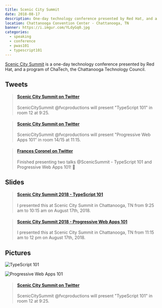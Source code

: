 ```yaml
---
title: Scenic City Summit
date: 2018-08-17
description: One-day technology conference presented by Red Hat, and a program of ChaTech, the Chattanooga Technology Council.
location: Chattanooga Convention Center - Chattanooga, TN
banner: https://i.imgur.com/YLdyGq0.jpg
categories:
  - speaking
  - conference
  - pwas101
  - typescript101
---
```


[Scenic City Summit](https://www.sceniccitysummit.com/) is a one-day technology conference presented by Red Hat, and a program of ChaTech, the Chattanooga Technology Council.

## Tweets

<blockquote class="embedly-card"><h4><a href="https://twitter.com/ScenicSummit/status/1030442873123000320">Scenic City Summit on Twitter</a></h4><p>ScenicCitySummit @fvcproductions will present "TypeScript 101" in room 12 at 9:25.</p></blockquote>
<script async src="//cdn.embedly.com/widgets/platform.js" charset="UTF-8"></script>

<blockquote class="embedly-card"><h4><a href="https://twitter.com/ScenicSummit/status/1030470561292382209">Scenic City Summit on Twitter</a></h4><p>ScenicCitySummit @fvcproductions will present "Progressive Web Apps 101" in room 14/15 at 11:15.</p></blockquote>
<script async src="//cdn.embedly.com/widgets/platform.js" charset="UTF-8"></script>

<blockquote class="embedly-card"><h4><a href="https://twitter.com/fvcproductions/status/1030503527850942465">Frances Coronel on Twitter</a></h4><p>Finished presenting two talks @ScenicSummit - TypeScript 101 and Progressive Web Apps 101! 🎉</p></blockquote>
<script async src="//cdn.embedly.com/widgets/platform.js" charset="UTF-8"></script>

## Slides

<blockquote class="embedly-card"><h4><a href="https://www.slideshare.net/FVCproductions/typescript-101-scenic-city-summit-2018">Scenic City Summit 2018 - TypeScript 101</a></h4><p>I presented this at Scenic City Summit in Chattanooga, TN from 9:25 am to 10:15 am on August 17th, 2018.</p></blockquote>
<script async src="//cdn.embedly.com/widgets/platform.js" charset="UTF-8"></script>

<blockquote class="embedly-card"><h4><a href="https://www.slideshare.net/FVCproductions/scenic-city-summit-2018-progressive-web-apps-101">Scenic City Summit 2018 - Progressive Web Apps 101</a></h4><p>I presented this at Scenic City Summit in Chattanooga, TN from 11:15 am to 12 pm on August 17th, 2018.</p></blockquote>
<script async src="//cdn.embedly.com/widgets/platform.js" charset="UTF-8"></script>

## Pictures

![TypeScript 101](https://i.imgur.com/U57LG4N.png)

![Progressive Web Apps 101](https://i.imgur.com/QLyqoIR.png)

<blockquote class="embedly-card"><h4><a href="https://twitter.com/ScenicSummit/status/1030442873123000320">Scenic City Summit on Twitter</a></h4><p>ScenicCitySummit @fvcproductions will present "TypeScript 101" in room 12 at 9:25.</p></blockquote>
<script async src="//cdn.embedly.com/widgets/platform.js" charset="UTF-8"></script>
